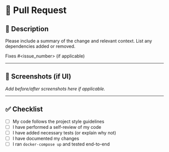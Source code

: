 # 🚀 Pull Request

## 📄 Description

Please include a summary of the change and relevant context. List any dependencies added or removed.

Fixes #<issue_number> (if applicable)

---

## 📸 Screenshots (if UI)

_Add before/after screenshots here if applicable._

---

## ✅ Checklist

- [ ] My code follows the project style guidelines
- [ ] I have performed a self-review of my code
- [ ] I have added necessary tests (or explain why not)
- [ ] I have documented my changes
- [ ] I ran `docker-compose up` and tested end-to-end

